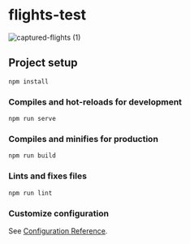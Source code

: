 # flights-test


![captured-flights (1)](https://user-images.githubusercontent.com/58273955/111702687-b5ddbf80-884d-11eb-9533-bcbbdbc21f42.gif)



## Project setup
```
npm install
```

### Compiles and hot-reloads for development
```
npm run serve
```

### Compiles and minifies for production
```
npm run build
```

### Lints and fixes files
```
npm run lint
```

### Customize configuration
See [Configuration Reference](https://cli.vuejs.org/config/).
